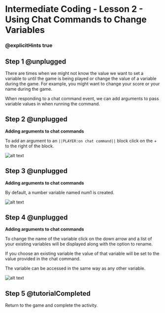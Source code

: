 # Intermediate Coding - Lesson 2 - Using Chat Commands to Change Variables

### @explicitHints true

## Step 1 @unplugged
There are times when we might not know the value we want to set a variable to until the game is being played or change the value of a variable during the game. 
For example, you might want to change your score or your name during the game.

When responding to a chat command event, we can add arguments to pass variable values in when running the command.

## Step 2 @unplugged
**Adding arguments to chat commands**

To add an argument to an ``||PLAYER:on chat command||`` block click on the + to the right of the block.

![alt text](https://intermediatev3.codingcredentials.com/Lesson2/2.2/images/1-Arguments.png?raw=true "Arguments")

## Step 3 @unplugged
**Adding arguments to chat commands**

By default, a number variable named num1 is created.

![alt text](https://intermediatev3.codingcredentials.com/Lesson2/2.2/images/2-Arguments.png?raw=true "Create a Variables")

## Step 4 @unplugged
**Adding arguments to chat commands**

To change the name of the variable click on the down arrow and a list of your existing variables will be displayed along with the option to rename.

If you choose an existing variable the value of that variable will be set to the value provided in the chat command.

The variable can be accessed in the same way as any other variable.

![alt text](https://intermediatev3.codingcredentials.com/Lesson2/2.2/images/3-Arguments.png?raw=true "Name Variables")


## Step 5 @tutorialCompleted
Return to the game and complete the activity.